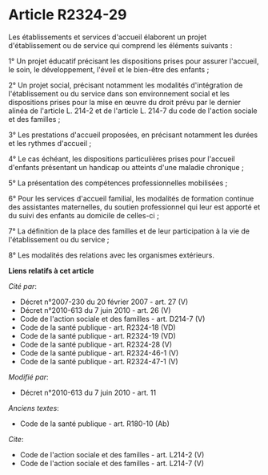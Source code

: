 # Article R2324-29

Les établissements et services d'accueil élaborent un projet d'établissement ou de service qui comprend les éléments
suivants : 

1° Un projet éducatif précisant les dispositions prises pour assurer l'accueil, le soin, le développement, l'éveil et le
bien-être des enfants ; 

2° Un projet social, précisant notamment les modalités d'intégration de l'établissement ou du service dans son environnement
social et les dispositions prises pour la mise en œuvre du droit prévu par le dernier alinéa de l'article L. 214-2 et de
l'article L. 214-7 du code de l'action sociale et des familles ; 

3° Les prestations d'accueil proposées, en précisant notamment les durées et les rythmes d'accueil ; 

4° Le cas échéant, les dispositions particulières prises pour l'accueil d'enfants présentant un handicap ou atteints d'une
maladie chronique ; 

5° La présentation des compétences professionnelles mobilisées ; 

6° Pour les services d'accueil familial, les modalités de formation continue des assistantes maternelles, du soutien
professionnel qui leur est apporté et du suivi des enfants au domicile de celles-ci ; 

7° La définition de la place des familles et de leur participation à la vie de l'établissement ou du service ; 

8° Les modalités des relations avec les organismes extérieurs.

**Liens relatifs à cet article**

_Cité par_:

  - Décret n°2007-230 du 20 février 2007 - art. 27 (V)
  - Décret n°2010-613 du 7 juin 2010 - art. 26 (V)
  - Code de l'action sociale et des familles - art. D214-7 (V)
  - Code de la santé publique - art. R2324-18 (VD)
  - Code de la santé publique - art. R2324-19 (VD)
  - Code de la santé publique - art. R2324-28 (V)
  - Code de la santé publique - art. R2324-46-1 (V)
  - Code de la santé publique - art. R2324-47-1 (V)

_Modifié par_:

  - Décret n°2010-613 du 7 juin 2010 - art. 11

_Anciens textes_:

  - Code de la santé publique - art. R180-10 (Ab)

_Cite_:

  - Code de l'action sociale et des familles - art. L214-2 (V)
  - Code de l'action sociale et des familles - art. L214-7 (V)
